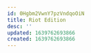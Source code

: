 ```yaml
---
id: 0Hgbm2VwnY7pzVndqoOiN
title: Riot Edition
desc: ''
updated: 1639762693866
created: 1639762693866
---
```


